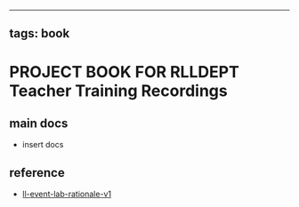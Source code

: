 
---
tags: book
---

PROJECT BOOK FOR RLLDEPT Teacher Training Recordings
===

main docs
---

- insert docs

reference
---

- [ll-event-lab-rationale-v1](/AunryFEcRm6SG8qAbHAyIw)

